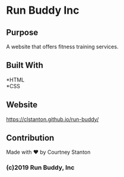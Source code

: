 # Run Buddy Inc

## Purpose
A website that offers fitness training services.

## Built With
*HTML <br>
*CSS

## Website
https://clstanton.github.io/run-buddy/

## Contribution
Made with ❤️ by Courtney Stanton

### (c)2019 Run Buddy, Inc

